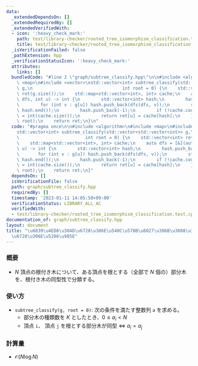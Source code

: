 ```yaml
---
data:
  _extendedDependsOn: []
  _extendedRequiredBy: []
  _extendedVerifiedWith:
  - icon: ':heavy_check_mark:'
    path: test/library-checker/rooted_tree_isomorphism_classification.test.cpp
    title: test/library-checker/rooted_tree_isomorphism_classification.test.cpp
  _isVerificationFailed: false
  _pathExtension: hpp
  _verificationStatusIcon: ':heavy_check_mark:'
  attributes:
    links: []
  bundledCode: "#line 2 \"graph/subtree_classify.hpp\"\n\n#include <algorithm>\n#include\
    \ <map>\n#include <vector>\nstd::vector<int> subtree_classify(std::vector<std::vector<int>>\
    \ g,\n                                  int root = 0) {\n    std::vector<int>\
    \ ret(g.size());\n    std::map<std::vector<int>, int> cache;\n    auto dfs = [&](auto\
    \ dfs, int u) -> int {\n        std::vector<int> hash;\n        hash.push_back(-1);\n\
    \        for (int v : g[u]) hash.push_back(dfs(dfs, v));\n        std::sort(hash.begin(),\
    \ hash.end());\n        hash.push_back(-1);\n        if (!cache.count(hash)) cache[hash]\
    \ = int(cache.size());\n        return ret[u] = cache[hash];\n    };\n    dfs(dfs,\
    \ root);\n    return ret;\n}\n"
  code: "#pragma once\n\n#include <algorithm>\n#include <map>\n#include <vector>\n\
    std::vector<int> subtree_classify(std::vector<std::vector<int>> g,\n         \
    \                         int root = 0) {\n    std::vector<int> ret(g.size());\n\
    \    std::map<std::vector<int>, int> cache;\n    auto dfs = [&](auto dfs, int\
    \ u) -> int {\n        std::vector<int> hash;\n        hash.push_back(-1);\n \
    \       for (int v : g[u]) hash.push_back(dfs(dfs, v));\n        std::sort(hash.begin(),\
    \ hash.end());\n        hash.push_back(-1);\n        if (!cache.count(hash)) cache[hash]\
    \ = int(cache.size());\n        return ret[u] = cache[hash];\n    };\n    dfs(dfs,\
    \ root);\n    return ret;\n}"
  dependsOn: []
  isVerificationFile: false
  path: graph/subtree_classify.hpp
  requiredBy: []
  timestamp: '2023-01-11 14:05:50+09:00'
  verificationStatus: LIBRARY_ALL_AC
  verifiedWith:
  - test/library-checker/rooted_tree_isomorphism_classification.test.cpp
documentation_of: graph/subtree_classify.hpp
layout: document
title: "\u6839\u4ED8\u304D\u6728\u306E\u540C\u578B\u6027\u306B\u3088\u308B\u90E8\u5206\
  \u6728\u306E\u5206\u985E"
---
```


### 概要
- $N$ 頂点の根付き木について、ある頂点を根とする（全部で $N$ 個の）部分木を、根付き木の同型性で分類する。
  
### 使い方
- `subtree_classify(g, root = 0)`: 次の条件を満たす整数列 `a` を求める。
  - 部分木の種類数を $K$ としたとき、$0\leq a_i \lt N$
  - 頂点 `i`、 頂点 `j` を根とする部分木が同型 $\iff$ $a_i = a_j$

### 計算量
- $\mathcal{O}(N \log N)$